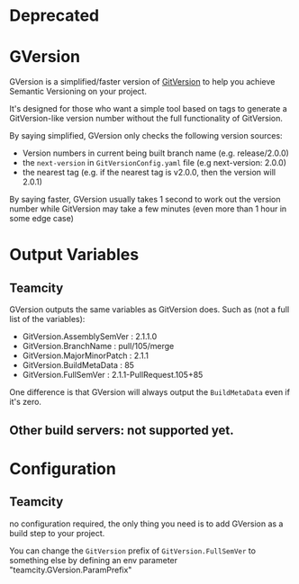 # Deprecated

# GVersion

GVersion is a simplified/faster version of [GitVersion](https://github.com/GitTools/GitVersion) to help you achieve Semantic Versioning on your project.

It's designed for those who want a simple tool based on tags to generate a GitVersion-like version number without the full functionality of GitVersion.

By saying simplified, GVersion only checks the following version sources:

- Version numbers in current being built branch name (e.g. release/2.0.0)
- the `next-version` in `GitVersionConfig.yaml` file (e.g next-version: 2.0.0)
- the nearest tag (e.g. if the nearest tag is v2.0.0, then the version will 2.0.1)

By saying faster, GVersion usually takes 1 second to work out the version number while GitVersion may take a few minutes (even more than 1 hour in some edge case)

# Output Variables

## Teamcity

GVersion outputs the same variables as GitVersion does. Such as (not a full list of the variables):

 - GitVersion.AssemblySemVer  : 2.1.1.0
 - GitVersion.BranchName      : pull/105/merge
 - GitVersion.MajorMinorPatch : 2.1.1
 - GitVersion.BuildMetaData   : 85
 - GitVersion.FullSemVer      : 2.1.1-PullRequest.105+85

One difference is that GVersion will always output the `BuildMetaData` even if it's zero.

## Other build servers: not supported yet.

# Configuration

## Teamcity

no configuration required, the only thing you need is to add GVersion as a build step to your project.

You can change the `GitVersion` prefix of `GitVersion.FullSemVer` to something else by defining an env parameter "teamcity.GVersion.ParamPrefix"
